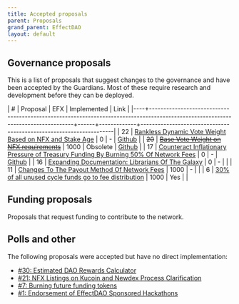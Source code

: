 ```yaml
---
title: Accepted proposals
parent: Proposals
grand_parent: EffectDAO
layout: default
---
```


## Governance proposals

This is a list of proposals that suggest changes to the governance and have been
accepted by the Guardians. Most of these require research and development before
they can be deployed.

|  # | Proposal                                                                                                                        |  EFX | Implemented | Link                                                               |
|----+---------------------------------------------------------------------------------------------------------------------------------+------+-------------+--------------------------------------------------------------------|
| 22 | [Rankless Dynamic Vote Weight Based on NFX and Stake Age](https://dashboard.effect.ai/proposals/22)                                                | 0 | -           | [Github](https://github.com/effectai/effect-network-eos/issues/22) |
| ~~20~~ | [~~Base Vote Weight on NFX requirements~~](https://dashboard.effect.ai/proposals/20)                                                | 1000 | Obsolete | [Github](https://github.com/effectai/effect-network-eos/issues/49) |
| 17 | [Counteract Inflationary Pressure of Treasury Funding By Burning 50% Of Network Fees](https://dashboard.effect.ai/proposals/17) |    0 | -           | [Github](https://github.com/effectai/effect-network-eos/issues/48) |
| 16 | [Expanding Documentation: Librarians Of The Galaxy](https://dashboard.effect.ai/proposals/16)                                   |    0 | -           |                                                                    |
| 11 | [Changes To The Payout Method Of Network Fees](https://dashboard.effect.ai/proposals/11)                                        | 1000 | -           |                                                                    |
|  6 | [30% of all unused cycle funds go to fee distribution](https://dashboard.effect.ai/proposals/6)                                 | 1000 | Yes         |                                                                    |

## Funding proposals

Proposals that request funding to contribute to the network.

## Polls and other

The following proposals were accepted but have no direct implementation:

- [#30: Estimated DAO Rewards Calculator](https://dashboard.effect.ai/proposals/30)
- [#21: NFX Listings on Kucoin and Newdex Process Clarification](https://dashboard.effect.ai/proposals/21)
- [#7: Burning future funding tokens](https://dashboard.effect.ai/proposals/7)
- [#1: Endorsement of EffectDAO Sponsored Hackathons](https://dashboard.effect.ai/proposals/1)

